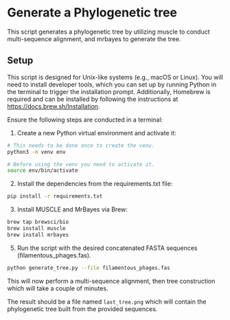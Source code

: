 # Generate a Phylogenetic tree

This script generates a phylogenetic tree by utilizing muscle
to conduct multi-sequence alignment, and mrbayes to generate the tree.

## Setup

This script is designed for Unix-like systems (e.g., macOS or Linux). 
You will need to install developer tools, which you can set up by running 
Python in the terminal to trigger the installation prompt. 
Additionally, Homebrew is required and can be installed by following the instructions at
https://docs.brew.sh/Installation.

Ensure the following steps are conducted in a terminal:

1. Create a new Python virtual environment and activate it:
```zsh
# This needs to be done once to create the venv.
python3 -m venv env

# Before using the venv you need to activate it.
source env/bin/activate
```
2. Install the dependencies from the requirements.txt file:
```zsh
pip install -r requirements.txt
```

3. Install MUSCLE and MrBayes via Brew:
```zsh
brew tap brewsci/bio
brew install muscle
brew install mrbayes
```

5. Run the script with the desired concatenated FASTA sequences (filamentous_phages.fas).
```zsh
python generate_tree.py --file filamentous_phages.fas
```

This will now perform a multi-sequence alignment, then tree construction which
will take a couple of minutes.

The result should be a file named `last_tree.png` which will contain the phylogenetic
tree built from the provided sequences.






